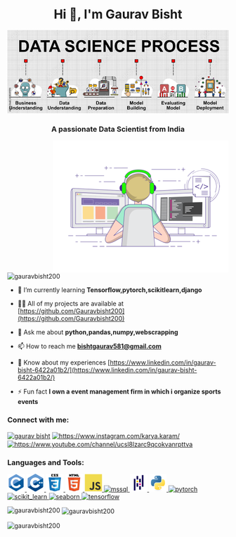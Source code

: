 <h1 align="center">Hi 👋, I'm Gaurav Bisht</h1>
<div align="center"> <img src="data.jpg"> </div>
<h3 align="center">A passionate Data Scientist from India</h3>
<img align="right" alt="Coding" width="400" src="https://raw.githubusercontent.com/devSouvik/devSouvik/master/gif3.gif">


<p align="left"> <img src="https://komarev.com/ghpvc/?username=gauravbisht200&label=Profile%20views&color=0e75b6&style=flat" alt="gauravbisht200" /> </p>

- 🌱 I’m currently learning **Tensorflow,pytorch,scikitlearn,django**

- 👨‍💻 All of my projects are available at [https://github.com/Gauravbisht200](https://github.com/Gauravbisht200)

- 💬 Ask me about **python,pandas,numpy,webscrapping**

- 📫 How to reach me **bishtgaurav581@gmail.com**

- 📄 Know about my experiences [https://www.linkedin.com/in/gaurav-bisht-6422a01b2/](https://www.linkedin.com/in/gaurav-bisht-6422a01b2/)

- ⚡ Fun fact **I own a event management firm in which i organize sports events**

<h3 align="left">Connect with me:</h3>
<p align="left">
<a href="https://linkedin.com/in/gaurav bisht" target="blank"><img align="center" src="https://raw.githubusercontent.com/rahuldkjain/github-profile-readme-generator/master/src/images/icons/Social/linked-in-alt.svg" alt="gaurav bisht" height="30" width="40" /></a>
<a href="https://instagram.com/https://www.instagram.com/karya.karam/" target="blank"><img align="center" src="https://raw.githubusercontent.com/rahuldkjain/github-profile-readme-generator/master/src/images/icons/Social/instagram.svg" alt="https://www.instagram.com/karya.karam/" height="30" width="40" /></a>
<a href="https://www.youtube.com/c/https://www.youtube.com/channel/ucsl8lzarc9qcokvanrpttva" target="blank"><img align="center" src="https://raw.githubusercontent.com/rahuldkjain/github-profile-readme-generator/master/src/images/icons/Social/youtube.svg" alt="https://www.youtube.com/channel/ucsl8lzarc9qcokvanrpttva" height="30" width="40" /></a>
</p>

<h3 align="left">Languages and Tools:</h3>
<p align="left"> <a href="https://www.cprogramming.com/" target="_blank" rel="noreferrer"> <img src="https://raw.githubusercontent.com/devicons/devicon/master/icons/c/c-original.svg" alt="c" width="40" height="40"/> </a> <a href="https://www.w3schools.com/cpp/" target="_blank" rel="noreferrer"> <img src="https://raw.githubusercontent.com/devicons/devicon/master/icons/cplusplus/cplusplus-original.svg" alt="cplusplus" width="40" height="40"/> </a> <a href="https://www.w3schools.com/css/" target="_blank" rel="noreferrer"> <img src="https://raw.githubusercontent.com/devicons/devicon/master/icons/css3/css3-original-wordmark.svg" alt="css3" width="40" height="40"/> </a> <a href="https://www.w3.org/html/" target="_blank" rel="noreferrer"> <img src="https://raw.githubusercontent.com/devicons/devicon/master/icons/html5/html5-original-wordmark.svg" alt="html5" width="40" height="40"/> </a> <a href="https://developer.mozilla.org/en-US/docs/Web/JavaScript" target="_blank" rel="noreferrer"> <img src="https://raw.githubusercontent.com/devicons/devicon/master/icons/javascript/javascript-original.svg" alt="javascript" width="40" height="40"/> </a> <a href="https://www.microsoft.com/en-us/sql-server" target="_blank" rel="noreferrer"> <img src="https://www.svgrepo.com/show/303229/microsoft-sql-server-logo.svg" alt="mssql" width="40" height="40"/> </a> <a href="https://pandas.pydata.org/" target="_blank" rel="noreferrer"> <img src="https://raw.githubusercontent.com/devicons/devicon/2ae2a900d2f041da66e950e4d48052658d850630/icons/pandas/pandas-original.svg" alt="pandas" width="40" height="40"/> </a> <a href="https://www.python.org" target="_blank" rel="noreferrer"> <img src="https://raw.githubusercontent.com/devicons/devicon/master/icons/python/python-original.svg" alt="python" width="40" height="40"/> </a> <a href="https://pytorch.org/" target="_blank" rel="noreferrer"> <img src="https://www.vectorlogo.zone/logos/pytorch/pytorch-icon.svg" alt="pytorch" width="40" height="40"/> </a> <a href="https://scikit-learn.org/" target="_blank" rel="noreferrer"> <img src="https://upload.wikimedia.org/wikipedia/commons/0/05/Scikit_learn_logo_small.svg" alt="scikit_learn" width="40" height="40"/> </a> <a href="https://seaborn.pydata.org/" target="_blank" rel="noreferrer"> <img src="https://seaborn.pydata.org/_images/logo-mark-lightbg.svg" alt="seaborn" width="40" height="40"/> </a> <a href="https://www.tensorflow.org" target="_blank" rel="noreferrer"> <img src="https://www.vectorlogo.zone/logos/tensorflow/tensorflow-icon.svg" alt="tensorflow" width="40" height="40"/> </a> </p>

<p><img align="left" src="https://github-readme-stats.vercel.app/api/top-langs?username=gauravbisht200&show_icons=true&locale=en&layout=compact" alt="gauravbisht200" /></p>

<p>&nbsp;<img align="center" src="https://github-readme-stats.vercel.app/api?username=gauravbisht200&show_icons=true&locale=en" alt="gauravbisht200" /></p>

<p><img align="center" src="https://github-readme-streak-stats.herokuapp.com/?user=gauravbisht200&" alt="gauravbisht200" /></p>

